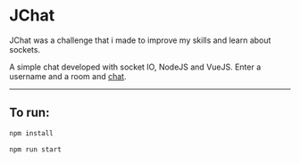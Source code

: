 # JChat

JChat was a challenge that i made to improve my skills and learn about sockets.

A simple chat developed with socket IO, NodeJS and VueJS.
Enter a username and a room and [chat](https://jchat-jc.herokuapp.com/).

---

## To run:

```sh
npm install
```

```sh
npm run start
```
